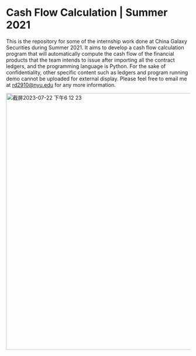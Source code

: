 # Cash Flow Calculation | Summer 2021
This is the repository for some of the internship work done at China Galaxy Securities during Summer 2021. It aims to develop a cash flow calculation program that will automatically compute the cash flow of the financial products that the team intends to issue after importing all the contract ledgers, and the programming language is Python. For the sake of confidentiality, other specific content such as ledgers and program running demo cannot be uploaded for external display. Please feel free to email me at rd2910@nyu.edu for any more information.

<img width="700" alt="截屏2023-07-22 下午6 12 23" src="https://github.com/ruoheng-du/cash-flow-calculation/assets/99549293/593f21b1-cb1d-448f-94ad-e7b7b80b7b1f">
